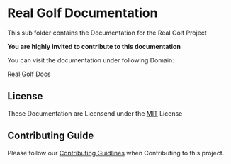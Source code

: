 # Real Golf Documentation

This sub folder contains the Documentation for the Real Golf Project

**You are highly invited to contribute to this documentation**

You can visit the documentation under following Domain:

[Real Golf Docs](https://docs.realgolf.games)

## License

These Documentation are Licensend under the [MIT](./LICENSE.md) License

## Contributing Guide

Please follow our [Contributing Guidlines](../CONTRIBUTING.md) when Contributing to this project.
